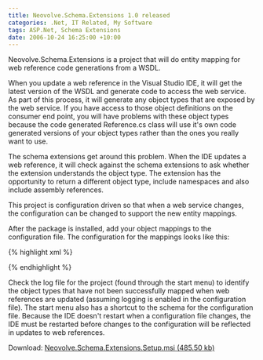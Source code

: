 ```yaml
---
title: Neovolve.Schema.Extensions 1.0 released
categories: .Net, IT Related, My Software
tags: ASP.Net, Schema Extensions
date: 2006-10-24 16:25:00 +10:00
---
```


Neovolve.Schema.Extensions is a project that will do entity mapping for web reference code generations from a WSDL. 

When you update a web reference in the Visual Studio IDE, it will get the latest version of the WSDL and generate code to access the web service. As part of this process, it will generate any object types that are exposed by the web service. If you have access to those object definitions on the consumer end point, you will have problems with these object types because the code generated Reference.cs class will use it's own code generated versions of your object types rather than the ones you really want to use. 

The schema extensions get around this problem. When the IDE updates a web reference, it will check against the schema extensions to ask whether the extension understands the object type. The extension has the opportunity to return a different object type, include namespaces and also include assembly references. 

This project is configuration driven so that when a web service changes, the configuration can be changed to support the new entity mappings. 

After the package is installed, add your object mappings to the configuration file. The configuration for the mappings looks like this:

<!--more-->

{% highlight xml %}
<MapperItem key="MyService.XmlNodeKey"
            xmlName="XmlNode"
            xmlNamespace="http://www.myservice.com/project" />
    
<MapperItem key="MyService.XmlNodeCollectionKey"
            xmlName="ArrayOfXmlNode"
            xmlNamespace="http://www.myservice.com/project"
            name="List<XmlNode>">
    <AssemblyDependencies>
        <AssemblyDependency assemblyName="SomeAssembly.dll" />
        <AssemblyDependency assemblyName="Another.dll" />
    </AssemblyDependencies>
    <NamespaceDependencies>
        <NamespaceDependency namespace="System.Collections.Generic" />
        <NamespaceDependency namespace="System.Xml" />
    </NamespaceDependencies>
</MapperItem>
{% endhighlight %}

Check the log file for the project (found through the start menu) to identify the object types that have not been successfully mapped when web references are updated (assuming logging is enabled in the configuration file). The start menu also has a shortcut to the schema for the configuration file. Because the IDE doesn't restart when a configuration file changes, the IDE must be restarted before changes to the configuration will be reflected in updates to web references. 

Download: [Neovolve.Schema.Extensions.Setup.msi (485.50 kb)][0]

[0]: /files/2008/9/Neovolve.Schema.Extensions.Setup.msi

